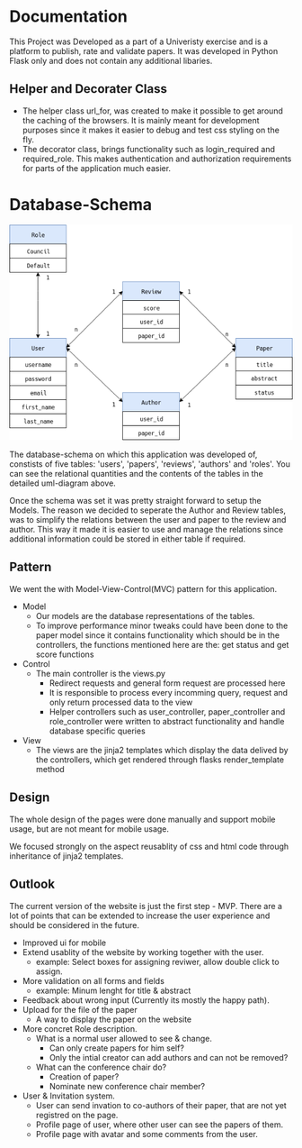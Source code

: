 # Documentation 

This Project was Developed as a part of a Univeristy exercise and is a platform to publish, rate and validate papers.
It was developed in Python Flask only and does not contain any additional libaries.

##  Helper and Decorater Class 
* The helper class url_for, was created to make it possible to get around the caching of the browsers. It is mainly meant for development purposes since it makes it easier to debug and test css styling on the fly.
* The decorator class, brings functionality such as login_required and required_role. This makes authentication and authorization requirements for parts of the application much easier.

#  Database-Schema 
![alt text](uml_diagram.png)

The database-schema on which this application was developed of, constists of five tables: 'users', 'papers', 'reviews', 'authors' and 'roles'.
You can see the relational quantities and the contents of the tables in the detailed uml-diagram above.

Once the schema was set it was pretty straight forward to setup the Models. The reason we decided to seperate the Author and Review tables, was to simplify the relations between the user and paper to the review and author. This way it made it is easier to use and manage the relations since additional information could be stored in either table if required.
</br>

##  Pattern 
We went the with Model-View-Control(MVC) pattern for this application.

* Model
    * Our models are the database representations of the tables.
    * To improve performance minor tweaks could have been done to the paper model since it contains functionality which should be in the controllers, the functions mentioned here are the: get status and get score functions
* Control
    * The main controller is the views.py
        * Redirect requests and general form request are processed here
        * It is responsible to process every incomming query, request and only return processed data to the view
        * Helper controllers such as user_controller, paper_controller and role_controller were written to abstract functionality and handle database specific queries
* View
    * The views are the jinja2 templates which display the data delived by the controllers, which get rendered through flasks render_template method

##  Design 
The whole design of the pages were done manually and support mobile usage, but are not meant for mobile usage.

We focused strongly on the aspect reusablity of css and html code through inheritance of jinja2 templates.

## Outlook
The current version of the website is just the first step - MVP. There are a lot of points that can be extended to increase the user experience and should be considered in the future.

* Improved ui for mobile
* Extend usablity of the website by working together with the user.
    * example: Select boxes for assigning reviwer, allow double click to assign.
* More validation on all forms and fields
    * example: Minum lenght for title & abstract
* Feedback about wrong input (Currently its mostly the happy path).
* Upload for the file of the paper
    * A way to display the paper on the website
* More concret Role description. 
    * What is a normal user allowed to see & change.
        * Can only create papers for him self?
        * Only the intial creator can add authors and can not be removed?
    * What can the conference chair do? 
        * Creation of paper?
        * Nominate new conference chair member?
* User & Invitation system.
    * User can send invation to co-authors of their paper, that are not yet registred on the page.
    * Profile page of user, where other user can see the papers of them.
    * Profile page with avatar and some comments from the user.